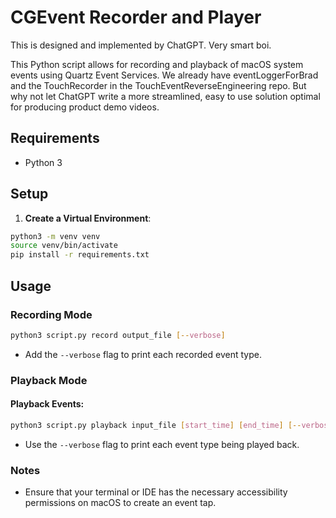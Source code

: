 # CGEvent Recorder and Player

This is designed and implemented by ChatGPT. Very smart boi.

This Python script allows for recording and playback of macOS system events using Quartz Event Services. We already have eventLoggerForBrad and the TouchRecorder in the TouchEventReverseEngineering repo. But why not let ChatGPT write a more streamlined, easy to use solution optimal for producing product demo videos.

## Requirements

- Python 3

## Setup

1. **Create a Virtual Environment**:

  ```bash
  python3 -m venv venv
  source venv/bin/activate
  pip install -r requirements.txt
  ```

## Usage

### Recording Mode


  ```bash
  python3 script.py record output_file [--verbose]
  ```
  - Add the `--verbose` flag to print each recorded event type.

### Playback Mode

#### Playback Events:

  ```bash
  python3 script.py playback input_file [start_time] [end_time] [--verbose]
  ```
  - Use the `--verbose` flag to print each event type being played back.

### Notes

- Ensure that your terminal or IDE has the necessary accessibility permissions on macOS to create an event tap.